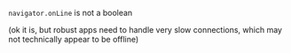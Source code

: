 `navigator.onLine` is not a boolean

(ok it is, but robust apps need to handle very slow connections,
 which may not technically appear to be offline)
